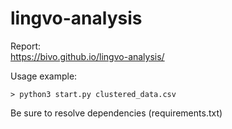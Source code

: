 # lingvo-analysis

Report:  
https://bivo.github.io/lingvo-analysis/

Usage example:
```shell
> python3 start.py clustered_data.csv
```

Be sure to resolve dependencies (requirements.txt)
